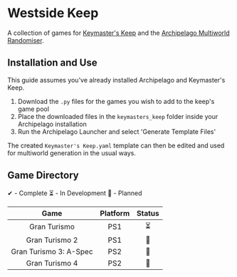 # Westside Keep

A collection of games for [Keymaster's Keep](https://github.com/SerpentAI/Archipelago/releases?q=keymaster%27s+keep&expanded=true) and the [Archipelago Multiworld Randomiser](https://archipelago.gg/).

## Installation and Use

This guide assumes you've already installed Archipelago and Keymaster's Keep.

1. Download the `.py` files for the games you wish to add to the keep's game pool
2. Place the downloaded files in the `keymasters_keep` folder inside your Archipelago installation
3. Run the Archipelago Launcher and select 'Generate Template Files'

The created `Keymaster's Keep.yaml` template can then be edited and used for multiworld generation in the usual ways.

## Game Directory

✔ - Complete
⏳ - In Development
📓 - Planned

| Game                   | Platform | Status |
|:----------------------:|:--------:|:------:|
| Gran Turismo           | PS1      | ⏳     |
| Gran Turismo 2         | PS1      | 📓     |
| Gran Turismo 3: A-Spec | PS2      | 📓     |
| Gran Turismo 4         | PS2      | 📓     |
